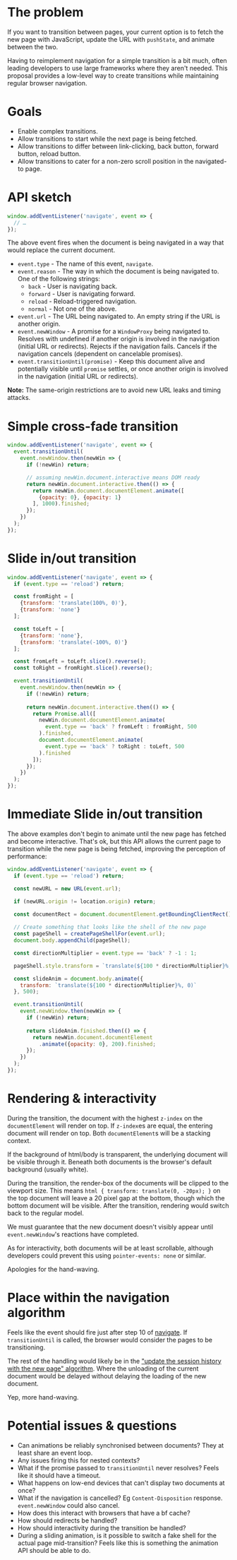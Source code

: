 # The problem

If you want to transition between pages, your current option is to fetch the new page with JavaScript, update the URL with `pushState`, and animate between the two.

Having to reimplement navigation for a simple transition is a bit much, often leading developers to use large frameworks where they aren't needed. This proposal provides a low-level way to create transitions while maintaining regular browser navigation.

# Goals

* Enable complex transitions.
* Allow transitions to start while the next page is being fetched.
* Allow transitions to differ between link-clicking, back button, forward button, reload button.
* Allow transitions to cater for a non-zero scroll position in the navigated-to page.

# API sketch

```js
window.addEventListener('navigate', event => {
  // …
});
```

The above event fires when the document is being navigated in a way that would replace the current document.

* `event.type` - The name of this event, `navigate`.
* `event.reason` - The way in which the document is being navigated to. One of the following strings:
  * `back` - User is navigating back.
  * `forward` - User is navigating forward.
  * `reload` - Reload-triggered navigation.
  * `normal` - Not one of the above.
* `event.url` - The URL being navigated to. An empty string if the URL is another origin.
* `event.newWindow` - A promise for a `WindowProxy` being navigated to. Resolves with undefined if another origin is involved in the navigation (initial URL or redirects). Rejects if the navigation fails. Cancels if the navigation cancels (dependent on cancelable promises).
* `event.transitionUntil(promise)` - Keep this document alive and potentially visible until `promise` settles, or once another origin is involved in the navigation (initial URL or redirects).

**Note:** The same-origin restrictions are to avoid new URL leaks and timing attacks.

# Simple cross-fade transition

```js
window.addEventListener('navigate', event => {
  event.transitionUntil(
    event.newWindow.then(newWin => {
      if (!newWin) return;

      // assuming newWin.document.interactive means DOM ready
      return newWin.document.interactive.then(() => {
        return newWin.document.documentElement.animate([
          {opacity: 0}, {opacity: 1}
        ], 1000).finished;
      });
    })
  );
});
```

# Slide in/out transition

```js
window.addEventListener('navigate', event => {
  if (event.type == 'reload') return;

  const fromRight = [
    {transform: 'translate(100%, 0)'},
    {transform: 'none'}
  ];

  const toLeft = [
    {transform: 'none'},
    {transform: 'translate(-100%, 0)'}
  ];

  const fromLeft = toLeft.slice().reverse();
  const toRight = fromRight.slice().reverse();

  event.transitionUntil(
    event.newWindow.then(newWin => {
      if (!newWin) return;
 
      return newWin.document.interactive.then(() => {
        return Promise.all([
          newWin.document.documentElement.animate(
            event.type == 'back' ? fromLeft : fromRight, 500
          ).finished,
          document.documentElement.animate(
            event.type == 'back' ? toRight : toLeft, 500
          ).finished
        ]);
      });
    })
  );
});
```

# Immediate Slide in/out transition

The above examples don't begin to animate until the new page has fetched and become interactive. That's ok, but this API allows the current page to transition while the new page is being fetched, improving the perception of performance:

```js
window.addEventListener('navigate', event => {
  if (event.type == 'reload') return;

  const newURL = new URL(event.url);

  if (newURL.origin != location.origin) return;

  const documentRect = document.documentElement.getBoundingClientRect();
  
  // Create something that looks like the shell of the new page
  const pageShell = createPageShellFor(event.url);
  document.body.appendChild(pageShell);

  const directionMultiplier = event.type == 'back' ? -1 : 1;

  pageShell.style.transform = `translate(${100 * directionMultiplier}%, ${-documentRect.top}px)`;

  const slideAnim = document.body.animate({
    transform: `translate(${100 * directionMultiplier}%, 0)`
  }, 500);

  event.transitionUntil(
    event.newWindow.then(newWin => {
      if (!newWin) return;
 
      return slideAnim.finished.then(() => {
        return newWin.document.documentElement
          .animate({opacity: 0}, 200).finished;
      });
    })
  );
});
```

# Rendering & interactivity

During the transition, the document with the highest `z-index` on the `documentElement` will render on top. If `z-index`es are equal, the entering document will render on top. Both `documentElement`s will be a stacking context.

If the background of html/body is transparent, the underlying document will be visible through it. Beneath both documents is the browser's default background (usually white).

During the transition, the render-box of the documents will be clipped to the viewport size. This means `html { transform: translate(0, -20px); }` on the top document will leave a 20 pixel gap at the bottom, though which the bottom document will be visible. After the transition, rendering would switch back to the regular model.

We must guarantee that the new document doesn't visibly appear until `event.newWindow`'s reactions have completed.

As for interactivity, both documents will be at least scrollable, although developers could prevent this using `pointer-events: none` or similar.

Apologies for the hand-waving.

# Place within the navigation algorithm

Feels like the event should fire just after step 10 of [navigate](https://html.spec.whatwg.org/multipage/browsers.html#navigate). If `transitionUntil` is called, the browser would consider the pages to be transitioning.

The rest of the handling would likely be in the ["update the session history with the new page" algorithm](https://html.spec.whatwg.org/multipage/browsers.html#update-the-session-history-with-the-new-page). Where the unloading of the current document would be delayed without delaying the loading of the new document.

Yep, more hand-waving.

# Potential issues & questions

* Can animations be reliably synchronised between documents? They at least share an event loop.
* Any issues firing this for nested contexts?
* What if the promise passed to `transitionUntil` never resolves? Feels like it should have a timeout.
* What happens on low-end devices that can't display two documents at once?
* What if the navigation is cancelled? Eg `Content-Disposition` response. `event.newWindow` could also cancel.
* How does this interact with browsers that have a bf cache?
* How should redirects be handled?
* How should interactivity during the transition be handled?
* During a sliding animation, is it possible to switch a fake shell for the actual page mid-transition? Feels like this is something the animation API should be able to do.
